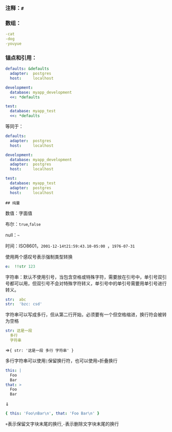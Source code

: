 ### 注释：`#` 

### 数组：

```yaml
-cat
-dog
-youyue
```

### 锚点和引用：

```yaml
defaults: &defaults
  adapter:  postgres
  host:     localhost

development:
  database: myapp_development
  <<: *defaults

test:
  database: myapp_test
  <<: *defaults
```

等同于：

```yaml
defaults:
  adapter:  postgres
  host:     localhost

development:
  database: myapp_development
  adapter:  postgres
  host:     localhost

test:
  database: myapp_test
  adapter:  postgres
  host:     localhost
```

	## 纯量

数值：字面值

布尔：`true`,`false`

null：`~`

时间：ISO8601，`2001-12-14t21:59:43.10-05:00 `，`1976-07-31`

使用两个感叹号表示强制类型转换

```yaml
e:	!!str 123
```

字符串：默认不使用引号，当包含空格或特殊字符，需要放在引号中，单引号双引号都可以用，但双引号不会对特殊字符转义，单引号中的单引号需要用单引号进行转义。

```yaml
str:  abc
str:  'bzc: csd'
```

字符串可以写成多行，但从第二行开始，必须要有一个但空格缩进，换行符会被转为空格

```yaml
str: 这是一段
  多行
  字符串
```

$\Rightarrow$`{ str: '这是一段 多行 字符串' }`

多行字符串可以使用`|`保留换行符，也可以使用`>`折叠换行

```yaml
this: |
  Foo
  Bar
that: >
  Foo
  Bar
```

$\Downarrow$

```yaml
{ this: 'Foo\nBar\n', that: 'Foo Bar\n' }
```

`+`表示保留文字块末尾的换行,`-`表示删除文字块末尾的换行

